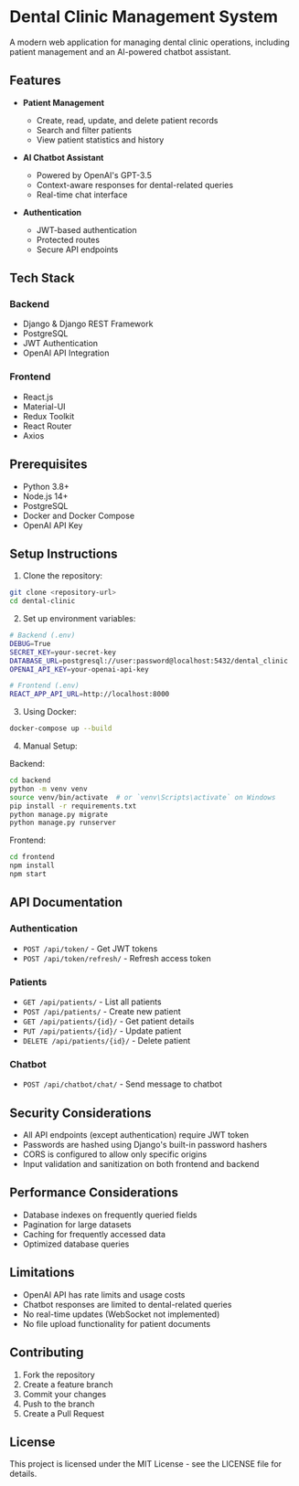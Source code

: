 # Dental Clinic Management System

A modern web application for managing dental clinic operations, including patient management and an AI-powered chatbot assistant.

## Features

- **Patient Management**
  - Create, read, update, and delete patient records
  - Search and filter patients
  - View patient statistics and history

- **AI Chatbot Assistant**
  - Powered by OpenAI's GPT-3.5
  - Context-aware responses for dental-related queries
  - Real-time chat interface

- **Authentication**
  - JWT-based authentication
  - Protected routes
  - Secure API endpoints

## Tech Stack

### Backend
- Django & Django REST Framework
- PostgreSQL
- JWT Authentication
- OpenAI API Integration

### Frontend
- React.js
- Material-UI
- Redux Toolkit
- React Router
- Axios

## Prerequisites

- Python 3.8+
- Node.js 14+
- PostgreSQL
- Docker and Docker Compose
- OpenAI API Key

## Setup Instructions

1. Clone the repository:
```bash
git clone <repository-url>
cd dental-clinic
```

2. Set up environment variables:
```bash
# Backend (.env)
DEBUG=True
SECRET_KEY=your-secret-key
DATABASE_URL=postgresql://user:password@localhost:5432/dental_clinic
OPENAI_API_KEY=your-openai-api-key

# Frontend (.env)
REACT_APP_API_URL=http://localhost:8000
```

3. Using Docker:
```bash
docker-compose up --build
```

4. Manual Setup:

Backend:
```bash
cd backend
python -m venv venv
source venv/bin/activate  # or `venv\Scripts\activate` on Windows
pip install -r requirements.txt
python manage.py migrate
python manage.py runserver
```

Frontend:
```bash
cd frontend
npm install
npm start
```

## API Documentation

### Authentication
- `POST /api/token/` - Get JWT tokens
- `POST /api/token/refresh/` - Refresh access token

### Patients
- `GET /api/patients/` - List all patients
- `POST /api/patients/` - Create new patient
- `GET /api/patients/{id}/` - Get patient details
- `PUT /api/patients/{id}/` - Update patient
- `DELETE /api/patients/{id}/` - Delete patient

### Chatbot
- `POST /api/chatbot/chat/` - Send message to chatbot

## Security Considerations

- All API endpoints (except authentication) require JWT token
- Passwords are hashed using Django's built-in password hashers
- CORS is configured to allow only specific origins
- Input validation and sanitization on both frontend and backend

## Performance Considerations

- Database indexes on frequently queried fields
- Pagination for large datasets
- Caching for frequently accessed data
- Optimized database queries

## Limitations

- OpenAI API has rate limits and usage costs
- Chatbot responses are limited to dental-related queries
- No real-time updates (WebSocket not implemented)
- No file upload functionality for patient documents

## Contributing

1. Fork the repository
2. Create a feature branch
3. Commit your changes
4. Push to the branch
5. Create a Pull Request

## License

This project is licensed under the MIT License - see the LICENSE file for details. 